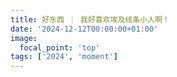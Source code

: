 ```yaml
---
title: 好东西 ｜ 我好喜欢埃及线条小人啊！
date: '2024-12-12T00:00:00+01:00'
image:
  focal_point: 'top'
tags: ['2024', 'moment']
---
```


